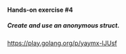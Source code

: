 ####    Hands-on exercise #4
#####   Create and use an anonymous struct.

https://play.golang.org/p/yaymx-lJUsf